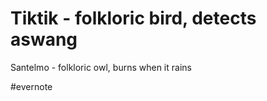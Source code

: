 # Tiktik - folkloric bird, detects aswang

Santelmo - folkloric owl, burns when it rains

\#evernote

